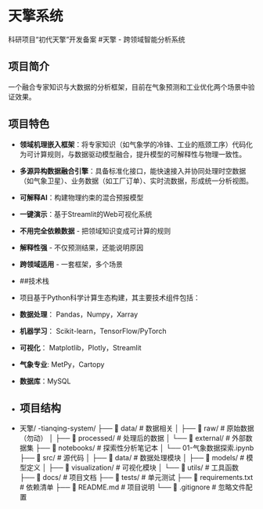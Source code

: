 # 天擎系统
科研项目“初代天擎”开发备案
#天擎 - 跨领域智能分析系统
## 项目简介
一个融合专家知识与大数据的分析框架，目前在气象预测和工业优化两个场景中验证效果。
## 项目特色
- **领域机理嵌入框架**：将专家知识（如气象学的冷锋、工业的瓶颈工序）代码化为可计算规则，与数据驱动模型融合，提升模型的可解释性与物理一致性。
- **多源异构数据融合引擎**：具备标准化接口，能快速接入并协同处理时空数据（如气象卫星）、业务数据（如工厂订单）、实时流数据，形成统一分析视图。
- **可解释AI**：构建物理约束的混合预报模型
- **一键演示**：基于Streamlit的Web可视化系统
- **不用完全依赖数据** - 把领域知识变成可计算的规则
- **解释性强** - 不仅预测结果，还能说明原因
- **跨领域适用** - 一套框架，多个场景

- ##技术栈
- 项目基于Python科学计算生态构建，其主要技术组件包括：
- **数据处理**： Pandas，Numpy，Xarray
- **机器学习**： Scikit-learn，TensorFlow/PyTorch
- **可视化**： Matplotlib，Plotly，Streamlit
- **气象专业**: MetPy，Cartopy
- **数据库**：MySQL

- ## 项目结构
- 天擎/
-tianqing-system/
├── 📁 data/           # 数据相关
│   ├── 📁 raw/        # 原始数据（勿动）
│   ├── 📁 processed/  # 处理后的数据
│   └── 📁 external/   # 外部数据集
├── 📁 notebooks/      # 探索性分析笔记本
│   └── 01-气象数据探索.ipynb
├── 📁 src/            # 源代码
│   ├── 📁 data/       # 数据处理模块
│   ├── 📁 models/     # 模型定义
│   ├── 📁 visualization/ # 可视化模块
│   └── 📁 utils/      # 工具函数
├── 📁 docs/           # 项目文档
├── 📁 tests/          # 单元测试
├── 📄 requirements.txt # 依赖清单
├── 📄 README.md       # 项目说明
└── 📄 .gitignore      # 忽略文件配置

